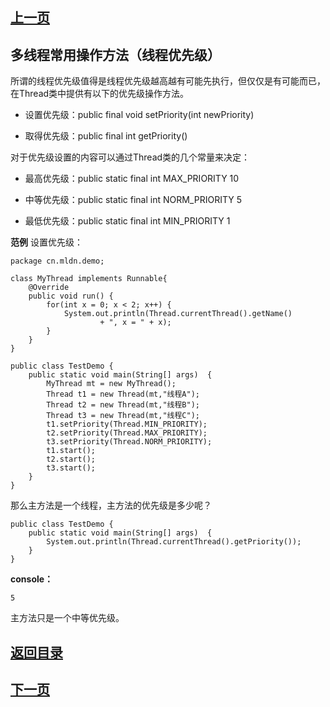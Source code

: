 ## [上一页](course32)
## 多线程常用操作方法（线程优先级）

所谓的线程优先级值得是线程优先级越高越有可能先执行，但仅仅是有可能而已，在Thread类中提供有以下的优先级操作方法。

- 设置优先级：public final void setPriority(int newPriority)

- 取得优先级：public final int getPriority()

对于优先级设置的内容可以通过Thread类的几个常量来决定：

- 最高优先级：public static final int MAX_PRIORITY 10

- 中等优先级：public static final int NORM_PRIORITY 5

- 最低优先级：public static final int MIN_PRIORITY 1

**范例** 设置优先级：

	package cn.mldn.demo;
	
	class MyThread implements Runnable{
		@Override
		public void run() {
			for(int x = 0; x < 2; x++) {
				System.out.println(Thread.currentThread().getName()
						+ ", x = " + x);
			}
		}
	}
	
	public class TestDemo {
		public static void main(String[] args)  {
			MyThread mt = new MyThread();
			Thread t1 = new Thread(mt,"线程A");
			Thread t2 = new Thread(mt,"线程B");
			Thread t3 = new Thread(mt,"线程C");
			t1.setPriority(Thread.MIN_PRIORITY);
			t2.setPriority(Thread.MAX_PRIORITY);
			t3.setPriority(Thread.NORM_PRIORITY);
			t1.start();
			t2.start();
			t3.start();
		}
	}

那么主方法是一个线程，主方法的优先级是多少呢？

	public class TestDemo {
		public static void main(String[] args)  {
			System.out.println(Thread.currentThread().getPriority());
		}
	}
**console：** 

	5	

主方法只是一个中等优先级。



## [返回目录](https://wuchengcheng110120.github.io/aliyunjava3/list)
## [下一页](course34)
